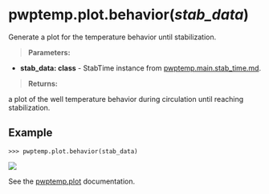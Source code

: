# pwptemp.plot.behavior(*stab_data*) #

Generate a plot for the temperature behavior until stabilization.

> **Parameters:** 
* **stab_data: class** - StabTime instance from [pwptemp.main.stab_time.md](https://github.com/pro-well-plan/pwptemp/blob/master/docs/pwptemp.main.stab_time.md).

> **Returns:** 

a plot of the well temperature behavior during circulation until reaching stabilization.

## Example ##

```
>>> pwptemp.plot.behavior(stab_data)
```
![](https://user-images.githubusercontent.com/52009346/68157467-fdf88c80-ff4d-11e9-8028-f95043a4778f.png)

See the [pwptemp.plot](https://github.com/pro-well-plan/pwptemp/blob/master/docs/pwptemp.plot.md) documentation.
